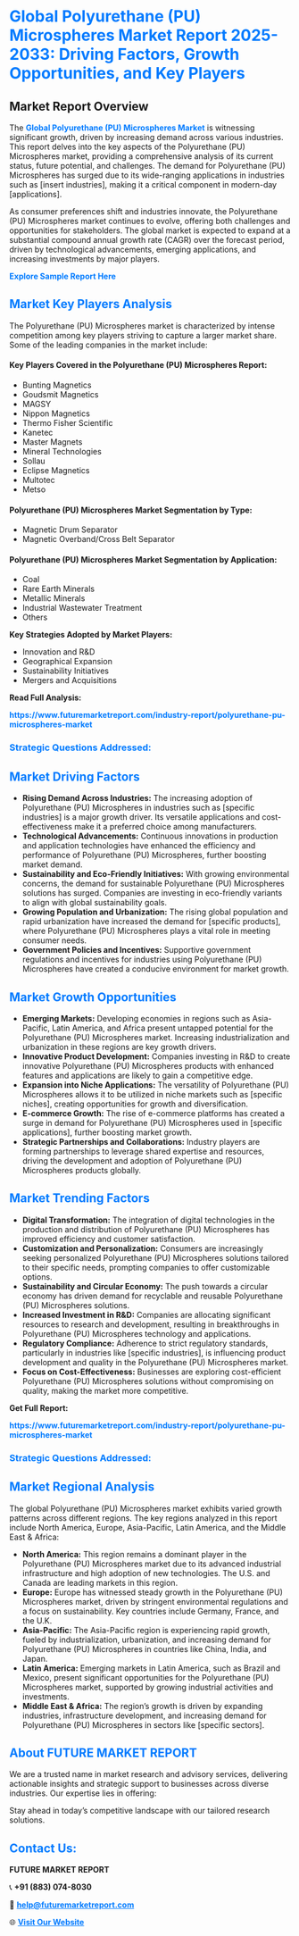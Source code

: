 <h1 style="color: #007BFF;">Global Polyurethane (PU) Microspheres Market Report 2025-2033: Driving Factors, Growth Opportunities, and Key Players</h1>

<section id="overview">
<h2>Market Report Overview</h2>
<p>The <a href="https://www.futuremarketreport.com/industry-report/polyurethane-pu-microspheres-market" style="color: #007BFF; text-decoration: none;"><strong>Global Polyurethane (PU) Microspheres Market</strong></a> is witnessing significant growth, driven by increasing demand across various industries. This report delves into the key aspects of the Polyurethane (PU) Microspheres market, providing a comprehensive analysis of its current status, future potential, and challenges. The demand for Polyurethane (PU) Microspheres has surged due to its wide-ranging applications in industries such as [insert industries], making it a critical component in modern-day [applications].</p>
<p>As consumer preferences shift and industries innovate, the Polyurethane (PU) Microspheres market continues to evolve, offering both challenges and opportunities for stakeholders. The global market is expected to expand at a substantial compound annual growth rate (CAGR) over the forecast period, driven by technological advancements, emerging applications, and increasing investments by major players.</p>
</section>

<section id="overview">
<p><a href="https://www.futuremarketreport.com/request-sample/reportId=33657" style="color: #007BFF; text-decoration: none;"><strong>Explore Sample Report Here</strong></a></p>
</section>

<section id="key-players">
<h2 style="color: #007BFF;">Market Key Players Analysis</h2>
<p>The Polyurethane (PU) Microspheres market is characterized by intense competition among key players striving to capture a larger market share. Some of the leading companies in the market include:</p>
<h4>Key Players Covered in the Polyurethane (PU) Microspheres Report:</h4>
<ul><li>Bunting Magnetics</li><li>Goudsmit Magnetics</li><li>MAGSY</li><li>Nippon Magnetics</li><li>Thermo Fisher Scientific</li><li>Kanetec</li><li>Master Magnets</li><li>Mineral Technologies</li><li>Sollau</li><li>Eclipse Magnetics</li><li>Multotec</li><li>Metso</li></ul>
<h4>Polyurethane (PU) Microspheres Market Segmentation by Type:</h4>
<ul><li>Magnetic Drum Separator</li><li>Magnetic Overband/Cross Belt Separator</li></ul>

<h4>Polyurethane (PU) Microspheres Market Segmentation by Application:</h4>
<ul><li>Coal</li><li>Rare Earth Minerals</li><li>Metallic Minerals</li><li>Industrial Wastewater Treatment</li><li>Others</li></ul>
<p><strong>Key Strategies Adopted by Market Players:</strong></p>
<ul>
<li>Innovation and R&D</li>
<li>Geographical Expansion</li>
<li>Sustainability Initiatives</li>
<li>Mergers and Acquisitions</li>
</ul>
</section>

<section>
<p><strong>Read Full Analysis: </strong></p><a href="https://www.futuremarketreport.com/industry-report/polyurethane-pu-microspheres-market" style="color: #007BFF; text-decoration: none;"><strong>https://www.futuremarketreport.com/industry-report/polyurethane-pu-microspheres-market</strong></a>
<h3 style="color: #007BFF;">Strategic Questions Addressed:</h3>
</section>

<section id="driving-factors">
<h2 style="color: #007BFF;">Market Driving Factors</h2>
<ul>
<li><strong>Rising Demand Across Industries:</strong> The increasing adoption of Polyurethane (PU) Microspheres in industries such as [specific industries] is a major growth driver. Its versatile applications and cost-effectiveness make it a preferred choice among manufacturers.</li>
<li><strong>Technological Advancements:</strong> Continuous innovations in production and application technologies have enhanced the efficiency and performance of Polyurethane (PU) Microspheres, further boosting market demand.</li>
<li><strong>Sustainability and Eco-Friendly Initiatives:</strong> With growing environmental concerns, the demand for sustainable Polyurethane (PU) Microspheres solutions has surged. Companies are investing in eco-friendly variants to align with global sustainability goals.</li>
<li><strong>Growing Population and Urbanization:</strong> The rising global population and rapid urbanization have increased the demand for [specific products], where Polyurethane (PU) Microspheres plays a vital role in meeting consumer needs.</li>
<li><strong>Government Policies and Incentives:</strong> Supportive government regulations and incentives for industries using Polyurethane (PU) Microspheres have created a conducive environment for market growth.</li>
</ul>
</section>

<section id="growth-opportunities">
<h2 style="color: #007BFF;">Market Growth Opportunities</h2>
<ul>
<li><strong>Emerging Markets:</strong> Developing economies in regions such as Asia-Pacific, Latin America, and Africa present untapped potential for the Polyurethane (PU) Microspheres market. Increasing industrialization and urbanization in these regions are key growth drivers.</li>
<li><strong>Innovative Product Development:</strong> Companies investing in R&D to create innovative Polyurethane (PU) Microspheres products with enhanced features and applications are likely to gain a competitive edge.</li>
<li><strong>Expansion into Niche Applications:</strong> The versatility of Polyurethane (PU) Microspheres allows it to be utilized in niche markets such as [specific niches], creating opportunities for growth and diversification.</li>
<li><strong>E-commerce Growth:</strong> The rise of e-commerce platforms has created a surge in demand for Polyurethane (PU) Microspheres used in [specific applications], further boosting market growth.</li>
<li><strong>Strategic Partnerships and Collaborations:</strong> Industry players are forming partnerships to leverage shared expertise and resources, driving the development and adoption of Polyurethane (PU) Microspheres products globally.</li>
</ul>
</section>

<section id="trending-factors">
<h2 style="color: #007BFF;">Market Trending Factors</h2>
<ul>
<li><strong>Digital Transformation:</strong> The integration of digital technologies in the production and distribution of Polyurethane (PU) Microspheres has improved efficiency and customer satisfaction.</li>
<li><strong>Customization and Personalization:</strong> Consumers are increasingly seeking personalized Polyurethane (PU) Microspheres solutions tailored to their specific needs, prompting companies to offer customizable options.</li>
<li><strong>Sustainability and Circular Economy:</strong> The push towards a circular economy has driven demand for recyclable and reusable Polyurethane (PU) Microspheres solutions.</li>
<li><strong>Increased Investment in R&D:</strong> Companies are allocating significant resources to research and development, resulting in breakthroughs in Polyurethane (PU) Microspheres technology and applications.</li>
<li><strong>Regulatory Compliance:</strong> Adherence to strict regulatory standards, particularly in industries like [specific industries], is influencing product development and quality in the Polyurethane (PU) Microspheres market.</li>
<li><strong>Focus on Cost-Effectiveness:</strong> Businesses are exploring cost-efficient Polyurethane (PU) Microspheres solutions without compromising on quality, making the market more competitive.</li>
</ul>
</section>

<section>
<p><strong>Get Full Report: </strong></p><a href="https://www.futuremarketreport.com/industry-report/polyurethane-pu-microspheres-market" style="color: #007BFF; text-decoration: none;"><strong>https://www.futuremarketreport.com/industry-report/polyurethane-pu-microspheres-market</strong></a>
<h3 style="color: #007BFF;">Strategic Questions Addressed:</h3>
</section>


<section id="regional-analysis">
<h2 style="color: #007BFF;">Market Regional Analysis</h2>
<p>The global Polyurethane (PU) Microspheres market exhibits varied growth patterns across different regions. The key regions analyzed in this report include North America, Europe, Asia-Pacific, Latin America, and the Middle East & Africa:</p>
<ul>
<li><strong>North America:</strong> This region remains a dominant player in the Polyurethane (PU) Microspheres market due to its advanced industrial infrastructure and high adoption of new technologies. The U.S. and Canada are leading markets in this region.</li>
<li><strong>Europe:</strong> Europe has witnessed steady growth in the Polyurethane (PU) Microspheres market, driven by stringent environmental regulations and a focus on sustainability. Key countries include Germany, France, and the U.K.</li>
<li><strong>Asia-Pacific:</strong> The Asia-Pacific region is experiencing rapid growth, fueled by industrialization, urbanization, and increasing demand for Polyurethane (PU) Microspheres in countries like China, India, and Japan.</li>
<li><strong>Latin America:</strong> Emerging markets in Latin America, such as Brazil and Mexico, present significant opportunities for the Polyurethane (PU) Microspheres market, supported by growing industrial activities and investments.</li>
<li><strong>Middle East & Africa:</strong> The region’s growth is driven by expanding industries, infrastructure development, and increasing demand for Polyurethane (PU) Microspheres in sectors like [specific sectors].</li>
</ul>
</section>

<footer>
<h2 style="color: #007BFF;">About FUTURE MARKET REPORT</h2>
<p>We are a trusted name in market research and advisory services, delivering actionable insights and strategic support to businesses across diverse industries. Our expertise lies in offering:</p>

<p>Stay ahead in today’s competitive landscape with our tailored research solutions.</p>

<h2 style="color: #007BFF;">Contact Us:</h2>
<p><strong>FUTURE MARKET REPORT</strong></p>
<p>📞 <strong>+91 (883) 074-8030</strong></p>
<p>📧 <strong><a href="mailto:help@futuremarketreport.com" style="color: #007BFF;">help@futuremarketreport.com</a></strong></p>
<p>🌐 <strong><a href="https://www.futuremarketreport.com/" style="color: #007BFF;">Visit Our Website</a></strong></p>
</footer>